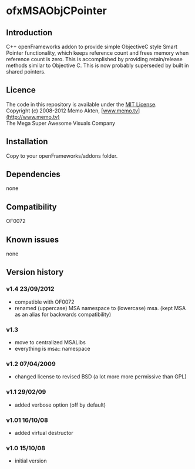 ofxMSAObjCPointer
=====================================

Introduction
------------
C++ openFrameworks addon to provide simple ObjectiveC style Smart Pointer functionality, which keeps reference count and frees memory when reference count is zero. This is accomplished by providing retain/release methods similar to Objective C. This is now probably superseded by built in shared pointers.

Licence
-------
The code in this repository is available under the [MIT License](https://secure.wikimedia.org/wikipedia/en/wiki/Mit_license).  
Copyright (c) 2008-2012 Memo Akten, [www.memo.tv](http://www.memo.tv)  
The Mega Super Awesome Visuals Company


Installation
------------
Copy to your openFrameworks/addons folder.

Dependencies
------------
none

Compatibility
------------
OF0072


Known issues
------------
none

Version history
------------
### v1.4    23/09/2012
- compatible with OF0072
- renamed (uppercase) MSA namespace to (lowercase) msa. (kept MSA as an alias for backwards compatibility)

### v1.3
- move to centralized MSALibs
- everything is msa:: namespace

### v1.2	07/04/2009
- changed license to revised BSD (a lot more more permissive than GPL)

### v1.1	29/02/09
- added verbose option (off by default)

### v1.01	16/10/08
- added virtual destructor

### v1.0	15/10/08
- initial version


